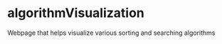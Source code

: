 algorithmVisualization
======================

Webpage that helps visualize various sorting and searching algorithms
